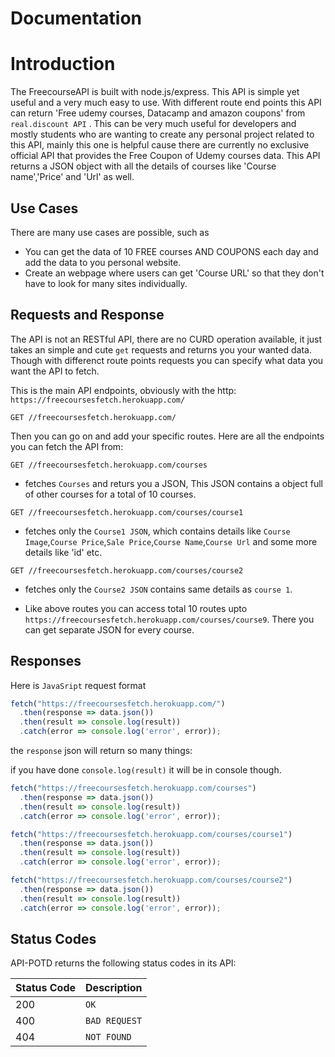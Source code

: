 # Documentation
# Introduction

The FreecourseAPI is built with node.js/express. This API is simple yet useful and a very much easy to use. With different route end points this API can return 'Free udemy courses, Datacamp and amazon coupons' from `real.discount API` . 
This can be very much useful for developers and mostly students who are wanting to create any personal project related to this API, mainly this one is helpful cause there are currently no exclusive official API that provides the Free Coupon of Udemy courses data.
This API returns a JSON object with all the details of courses like 'Course name','Price' and 'Url' as well.

## Use Cases

There are many use cases are possible, such as
- You can get the data of 10 FREE courses AND COUPONS each day and add the data to you personal website.
- Create an webpage where users can get 'Course URL' so that they don't have to look for many sites individually.


## Requests and Response

The API is not an RESTful API, there are no CURD operation available, it just takes an simple and cute `get` requests and returns you your wanted data.
Though with differenct route points requests you can specify what data you want the API to fetch.


This is the main API endpoints, obviously with the http: `https://freecoursesfetch.herokuapp.com/`
```http
GET //freecoursesfetch.herokuapp.com/
```
Then you can go on and add your specific routes.
Here are all the endpoints you can fetch the API from:
```http
GET //freecoursesfetch.herokuapp.com/courses
```
- fetches `Courses` and returs you a JSON, This JSON contains a object full of other courses for a total of 10 courses.
```http
GET //freecoursesfetch.herokuapp.com/courses/course1
```
- fetches only the `Course1 JSON`, which contains details like `Course Image`,`Course Price`,`Sale Price`,`Course Name`,`Course Url` and some more details like 'id' etc.
```http
GET //freecoursesfetch.herokuapp.com/courses/course2
```
- fetches only the `Course2 JSON` contains same details as `course 1`.

- Like above routes you can access total 10 routes upto `https://freecoursesfetch.herokuapp.com/courses/course9`. There you can get separate JSON for every course.

## Responses

Here is `JavaSript` request format

```javascript
fetch("https://freecoursesfetch.herokuapp.com/")
  .then(response => data.json())
  .then(result => console.log(result))
  .catch(error => console.log('error', error));
```
the `response` json will return so many things:


if you have done `console.log(result)` it will be in console though.
```javascript
fetch("https://freecoursesfetch.herokuapp.com/courses")
  .then(response => data.json())
  .then(result => console.log(result))
  .catch(error => console.log('error', error));
```

```javascript
fetch("https://freecoursesfetch.herokuapp.com/courses/course1")
  .then(response => data.json())
  .then(result => console.log(result))
  .catch(error => console.log('error', error));
```


```javascript
fetch("https://freecoursesfetch.herokuapp.com/courses/course2")
  .then(response => data.json())
  .then(result => console.log(result))
  .catch(error => console.log('error', error));
```



## Status Codes

API-POTD returns the following status codes in its API:

| Status Code | Description |
| :--- | :--- |
| 200 | `OK` |
| 400 | `BAD REQUEST` |
| 404 | `NOT FOUND` |
